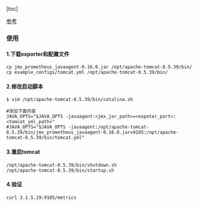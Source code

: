 [toc]

[参考](https://github.com/prometheus/jmx_exporter)

### 使用

#### 1.下载exporter和配置文件
```shell
cp jmx_prometheus_javaagent-0.16.0.jar /opt/apache-tomcat-8.5.39/bin/
cp example_configs/tomcat.yml /opt/apache-tomcat-8.5.39/bin/
```

#### 2.修改启动脚本
```shell
$ vim /opt/apache-tomcat-8.5.39/bin/catalina.sh

#添加下面内容
JAVA_OPTS="$JAVA_OPTS -javaagent:<jmx_jar_path>=<expoter_port>:<tomcat_yml_path>"
#JAVA_OPTS="$JAVA_OPTS -javaagent:/opt/apache-tomcat-8.5.39/bin/jmx_prometheus_javaagent-0.16.0.jar=9105:/opt/apache-tomcat-8.5.39/bin/tomcat.yml"
```

#### 3.重启tomcat
```shell
/opt/apache-tomcat-8.5.39/bin/shutdown.sh
/opt/apache-tomcat-8.5.39/bin/startup.sh
```

#### 4.验证
```shell
curl 3.1.5.19:9105/metrics
```
